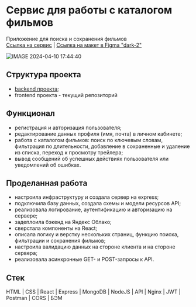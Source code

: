 # Cервис для работы с каталогом фильмов
Приложение для поиска и сохранения фильмов  
[Ссылка на сервис](https://movies-explorer.am.nomoredomainsmonster.ru) | [Ссылка на макет в Figma "dark-2"](https://www.figma.com/file/6FMWkB94wE7KTkcCgUXtnC/%D0%94%D0%B8%D0%BF%D0%BB%D0%BE%D0%BC%D0%BD%D1%8B%D0%B9-%D0%BF%D1%80%D0%BE%D0%B5%D0%BA%D1%82?type=design&node-id=1-7266&mode=design&t=oqQRdCBpaLEht7Qc-0)


![IMAGE 2024-04-10 17:44:40](https://github.com/AlesyaMax/movies-explorer-frontend/assets/133334555/d9721730-bfca-4986-848e-d27d50f4eb3a)


## Структура проекта
* [backend проекта](https://github.com/AlesyaMax/movies-explorer-api.git);
* frontend проекта - текущий репозиторий

## Функционал
* регистрация и авторизация пользователя;
* редактирование данных профиля (имя, почта) в личном кабинете;
* работа с каталогом фильмов: поиск по ключевым словам, фильтрация по длительности, добавление в сохраненные и удаление из списка, переход к просмотру трейлера;
* вывод сообщений об успешных действиях пользователя или уведомлений об ошибках.

## Проделанная работа
* настроила инфраструктуру и создала сервер на express;
* подключила базу данных, создала схемы и модели ресурсов API;
* реализовала логирование, аутентификацию и авторизацию на сервере;
* задеплоила бэкенд на Яндекс Облако;
* сверстала компоненты на React;
* описала логику и верстку нескольких страниц, функцию поиска, фильтрации и сохранения фильмов;
* настроила валидацию данных на стороне клиента и на стороне сервера;
* реализовала асинхронные GET- и POST-запросы к API.


## Стек 
HTML | CSS | React | Express | MongoDB | NodeJS | API | Nginx | JWT | Postman | CORS | БЭМ
